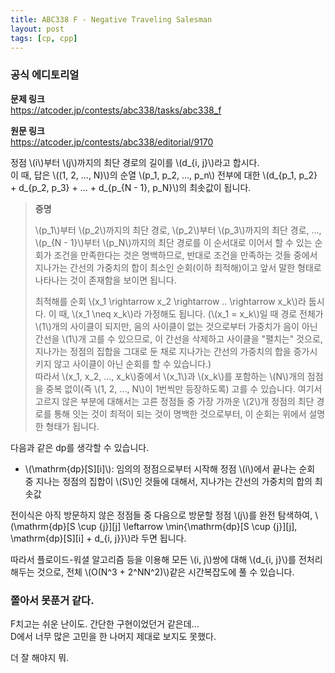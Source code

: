 ```yaml
---
title: ABC338 F - Negative Traveling Salesman
layout: post
tags: [cp, cpp]
---
```

### 공식 에디토리얼

**문제 링크**  
<https://atcoder.jp/contests/abc338/tasks/abc338_f>

**원문 링크**  
<https://atcoder.jp/contests/abc338/editorial/9170>

정점 \\(i\\)부터 \\(j\\)까지의 최단 경로의 길이를 \\(d_{i, j}\\)라고 합시다.  
이 때, 답은 \\((1, 2, ..., N)\\)의 순열 \\(p_1, p_2, ..., p_n\\) 전부에 대한 \\(d_{p_1, p_2} + d_{p_2, p_3} + ... + d_{p_{N - 1}, p_N}\\)의 최솟값이 됩니다.

> **증명**
>
> \\(p_1\\)부터 \\(p_2\\)까지의 최단 경로, \\(p_2\\)부터 \\(p_3\\)까지의 최단 경로, ..., \\(p_{N - 1}\\)부터 \\(p_N\\)까지의 최단 경로를 이 순서대로 이어서 할 수 있는 순회가 조건을 만족한다는 것은 명백하므로, 반대로 조건을 만족하는 것들 중에서 지나가는 간선의 가중치의 합이 최소인 순회(이하 최적해)이고 앞서 말한 형태로 나타나는 것이 존재함을 보이면 됩니다.
>
> 최적해를 순회 \\(x_1 \rightarrow x_2 \rightarrow .. \rightarrow x_k\\)라 둡시다. 이 때, \\(x_1 \neq x_k\\)라 가정해도 됩니다. (\\(x_1 = x_k\\)일 때 경로 전체가 \\(1\\)개의 사이클이 되지만, 음의 사이클이 없는 것으로부터 가중치가 음이 아닌 간선을 \\(1\\)개 고를 수 있으므로, 이 간선을 삭제하고 사이클을 "펼치는" 것으로, 지나가는 정점의 집합을 그대로 둔 채로 지나가는 간선의 가중치의 합을 증가시키지 않고 사이클이 아닌 순회를 할 수 있습니다.)  
> 따라서 \\(x_1, x_2, ..., x_k\\)중에서 \\(x_1\\)과 \\(x_k\\)를 포함하는 \\(N\\)개의 점점을 중복 없이(즉 \\(1, 2, ..., N\\)이 1번씩만 등장하도록) 고를 수 있습니다. 여기서 고르지 않은 부분에 대해서는 고른 정점들 중 가장 가까운 \\(2\\)개 정점의 최단 경로를 통해 잇는 것이 최적이 되는 것이 명백한 것으로부터, 이 순회는 위에서 설명한 형태가 됩니다.

다음과 같은 dp를 생각할 수 있습니다.

- \\(\mathrm{dp}[S][i]\\): 임의의 정점으로부터 시작해 정점 \\(i\\)에서 끝나는 순회 중 지나는 정점의 집합이 \\(S\\)인 것들에 대해서, 지나가는 간선의 가중치의 합의 최솟값

전이식은 아직 방문하지 않은 정점들 중 다음으로 방문할 정점 \\(j\\)를 완전 탐색하여, \\(\mathrm{dp}[S \cup \{j\}][j] \leftarrow \min\{\mathrm{dp}[S \cup \{j\}][j], \mathrm{dp}[S][i] + d_{i, j}\}\\)라 두면 됩니다.

따라서 플로이드-워셜 알고리즘 등을 이용해 모든 \\(i, j\\)쌍에 대해 \\(d_{i, j}\\)를 전처리해두는 것으로, 전체 \\(O(N^3 + 2^NN^2)\\)같은 시간복잡도에 풀 수 있습니다.

### 쫄아서 못푼거 같다.

F치고는 쉬운 난이도. 간단한 구현이었던거 같은데...  
D에서 너무 많은 고민을 한 나머지 제대로 보지도 못했다.

더 잘 해야지 뭐.